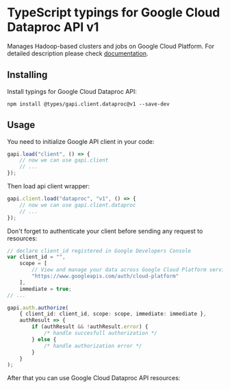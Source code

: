 # TypeScript typings for Google Cloud Dataproc API v1

Manages Hadoop-based clusters and jobs on Google Cloud Platform. For detailed
description please check [documentation](https://cloud.google.com/dataproc/).

## Installing

Install typings for Google Cloud Dataproc API:

```
npm install @types/gapi.client.dataproc@v1 --save-dev
```

## Usage

You need to initialize Google API client in your code:

```typescript
gapi.load("client", () => {
    // now we can use gapi.client
    // ...
});
```

Then load api client wrapper:

```typescript
gapi.client.load("dataproc", "v1", () => {
    // now we can use gapi.client.dataproc
    // ...
});
```

Don't forget to authenticate your client before sending any request to
resources:

```typescript
// declare client_id registered in Google Developers Console
var client_id = "",
    scope = [
        // View and manage your data across Google Cloud Platform services
        "https://www.googleapis.com/auth/cloud-platform"
    ],
    immediate = true;
// ...

gapi.auth.authorize(
    { client_id: client_id, scope: scope, immediate: immediate },
    authResult => {
        if (authResult && !authResult.error) {
            /* handle succesfull authorization */
        } else {
            /* handle authorization error */
        }
    }
);
```

After that you can use Google Cloud Dataproc API resources:

```typescript
```
